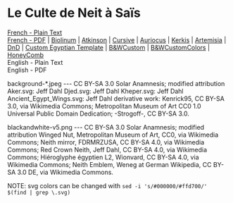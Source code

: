 # Le Culte de Neit à Saïs

[French - Plain Text](full-text-french.md)  
[French - PDF](https://cdn.solaranamnesis.com/DominiqueMallet/mallet_neit_1888_french.pdf) | [Biolinum](https://cdn.solaranamnesis.com/DominiqueMallet/mallet_neit_1888_french_biolinum.pdf) | [Atkinson](https://cdn.solaranamnesis.com/DominiqueMallet/mallet_neit_1888_french_atkinson.pdf) | [Cursive](https://cdn.solaranamnesis.com/DominiqueMallet/mallet_neit_1888_french_frcursive.pdf) | [Auriocus](https://cdn.solaranamnesis.com/DominiqueMallet/mallet_neit_1888_french_aurical.pdf) | [Kerkis](https://cdn.solaranamnesis.com/DominiqueMallet/mallet_neit_1888_french_kerkis.pdf) | [Artemisia](https://cdn.solaranamnesis.com/DominiqueMallet/mallet_neit_1888_french_gfsartemisia.pdf) | [DnD](https://cdn.solaranamnesis.com/DominiqueMallet/mallet_neit_1888_french_dndcustom.pdf) | [Custom Egyptian Template](https://cdn.solaranamnesis.com/DominiqueMallet/mallet_neit_1888_french_customegypt.pdf) | [B&WCustom](https://cdn.solaranamnesis.com/DominiqueMallet/mallet_neit_1888_french_bwcustom.pdf) | [B&WCustomColors](https://cdn.solaranamnesis.com/DominiqueMallet/mallet_neit_1888_french_bwcustom-2.pdf) | [HoneyComb](https://cdn.solaranamnesis.com/DominiqueMallet/mallet_neit_1888_french_honeycomb.pdf)  
English - Plain Text  
English - PDF  

background-*.jpeg --- CC BY-SA 3.0 Solar Anamnesis; modified attribution Aker.svg: Jeff Dahl Djed.svg: Jeff Dahl Kheper.svg: Jeff Dahl Ancient_Egypt_Wings.svg: Jeff Dahl derivative work: Kenrick95, CC BY-SA 3.0, via Wikimedia Commons; Metropolitan Museum of Art CC0 1.0 Universal Public Domain Dedication; -Strogoff-, CC BY-SA 3.0.

blackandwhite-v5.png --- CC BY-SA 3.0 Solar Anamnesis; modified attribution Winged Nut, Metropolitan Museum of Art, CC0, via Wikimedia Commons; Neith mirror, FDRMRZUSA, CC BY-SA 4.0, via Wikimedia Commons; Red Crown Neith, Jeff Dahl, CC BY-SA 4.0, via Wikimedia Commons; Hiéroglyphe égyptien L2, Wionvard, CC BY-SA 4.0, via Wikimedia Commons; Neith Emblem, Weneg at German Wikipedia, CC BY-SA 3.0 DE, via Wikimedia Commons.

NOTE: svg colors can be changed with `sed -i 's/#000000/#ffd700/' $(find | grep \.svg)`
